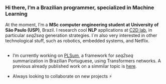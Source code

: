 
### Hi there, I’m a Brazilian programmer, specialized in Machine Learning

At the moment, I’m a **MSc computer engineering student at University of São Paulo (USP)**, Brazil. I research cool **NLP** applications at [C2D lab](http://www.wcss2014.pcs.usp.br/), in particular _seq2seq_ generation strategies. I´m also very interested in other technological stuff, such as robotics, embedded systems, and Netflix. 

## 

- I’m currently working on [PLSum](https://github.com/aseidelo/wiki_generator), a framework for _seq2seq_ summarization in Brazilian Portuguese, using Transformers networks. A previous already published work on a simmilar topic is [here](https://github.com/aseidelo/MD-ASES).

- Always looking to collaborate on new projects ⚡
